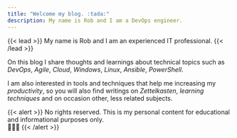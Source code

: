 ```yaml
---
title: "Welcome my blog. :tada:"
description: My name is Rob and I am a DevOps engineer.
---
```

{{< lead >}}
My name is Rob and I am an experienced IT professional.
{{< /lead >}}

On this blog I share thoughts and learnings about technical topics such as _DevOps_, _Agile_, _Cloud_, _Windows_, _Linux_, _Ansible_, _PowerShell_. 

I am also interested in tools and techniques that help me increasing my _productivity_, so you will also find writings on _Zettelkasten_, _learning techniques_ and on occasion other, less related subjects.

{{< alert >}}
No rights reserved. This is my personal content for educational and informational purposes only. <br />👨🏻‍💻
{{< /alert >}}

